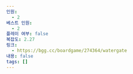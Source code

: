 ```yaml
---
인원:
  - 2
베스트 인원:
  - 2
플레이 여부: false
복잡도: 2.27
링크:
  - https://bgg.cc/boardgame/274364/watergate
내용: false
tags: []
---
```

